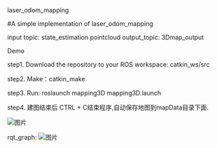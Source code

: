 laser_odom_mapping

#A simple implementation of laser_odom_mapping

input topic: state_estimation pointcloud output_topic: 3Dmap_output

Demo

step1. Download the repository to your ROS workspace: catkin_ws/src

step2. Make：catkin_make

step3. Run: roslaunch mapping3D mapping3D.launch

step4. 建图结束后 CTRL + C结束程序,自动保存地图到mapData目录下面.

![图片](https://user-images.githubusercontent.com/57209631/145226786-018401cd-8731-4877-a442-8ab9e5cf6898.png)

rqt_graph:
![图片](https://user-images.githubusercontent.com/57209631/145227064-51b30b34-22c1-4698-8b16-8bc0c11dae28.png)
